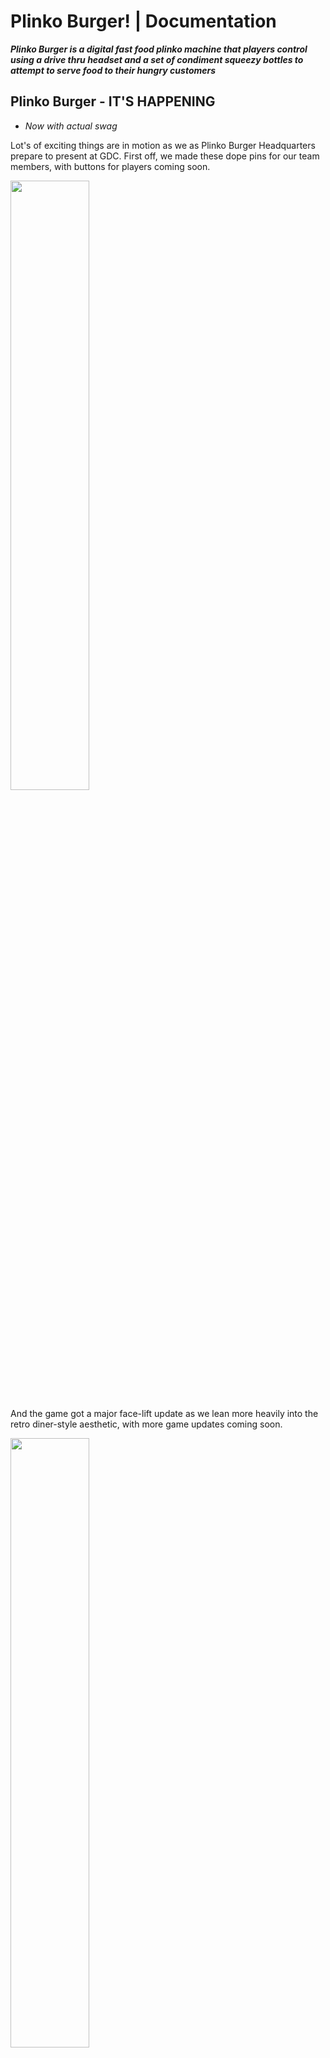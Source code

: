# Plinko Burger! | Documentation

***Plinko Burger is a digital fast food plinko machine that players control using a drive thru headset and a set of condiment squeezy bottles to *attempt* to serve food to their hungry customers***



## Plinko Burger - IT'S HAPPENING

- *Now with actual swag*

Lot's of exciting things are in motion as we as Plinko Burger Headquarters prepare to present at GDC. First off, we made these dope pins for our team members, with buttons for players coming soon.

<img src="https://github.com/zSpaceSheikh/PlinkoBurger/blob/main/Media/PB-Pin.jpg" width="50%">

And the game got a major face-lift update as we lean more heavily into the retro diner-style aesthetic, with more game updates coming soon.

<img src="https://github.com/zSpaceSheikh/PlinkoBurger/blob/main/Media/GameScreenUpdate.png" width="50%">



## Plinko Burger, Coming to GDC alt.ctrl 2022!

- *Somehow?!*

Plinko Burger has been chosen to showcase at this year's Game Developers Conference alt.ctrl Expo! [GDC Announcement Link](https://gdconf.com/news/here-are-amazing-games-play-2022-altctrlgdc-showcase/?_mc=blog_x_gdcsfr_un_x_gdcsf_x_x-15)

<img src="https://cdn.statically.io/img/assets.gamepur.com/wp-content/uploads/2022/01/20113228/GDC-2022.jpg" width="80%">

We are so delighted to be able to continue this project and bring it to GDC. The whole Plinko Burger team is working diligently to wipe our countertops and clean these grills. The newest version of Plinko Burger wil be the best one yet! 



## Plinko Burger, A Game People Might Continue to Play!?

 - *It's not over yet!*

Plinko Burger has been given another life (suprises incoming soon!) and as such, it will be getting some new updates! (*distant cheering and sobbing)* 

The first major update has been to revamp the start screen and end screens to both feel more cool, and also set the scene a little better for the game with a retro diner vibe. 

<img src="https://github.com/zSpaceSheikh/PlinkoBurger/blob/main/Media/StartScreenUpdate.png" width="80%">

<img src="https://github.com/zSpaceSheikh/PlinkoBurger/blob/main/Media/EndScreenUpdate.png" width="80%">



## Plinko Burger, A Game People Played!

- *"This looks insane"*

On Sunday, November 14 2021, 100+ real people played Plinko Burger! At the 4th annual [Whaaat!? Festival](https://whaaat.io/) Plinko Burger set up shop, confusing and delighting many players at the festival. We laughed, cried when things almost didn't work, and celebrated many hilarious orders that players submitted. With a reigning high score of 174 points, the festival-goers took the silliness in stride and really gave Plinko Burger a chance to shine. 

<img src="https://github.com/zSpaceSheikh/PlinkoBurger/blob/main/Media/StartScreen.jpg" width="33%"> <img src="https://github.com/zSpaceSheikh/PlinkoBurger/blob/main/Media/EndScreen.jpg" width="34%"> <img src="https://github.com/zSpaceSheikh/PlinkoBurger/blob/main/Media/PB-Caddy.JPG" width="30%">

<img src="https://github.com/zSpaceSheikh/PlinkoBurger/blob/main/Media/PB-player1.jpeg" width="48%"> <img src="https://github.com/zSpaceSheikh/PlinkoBurger/blob/main/Media/PB-player2.jpeg" width="48%">

In all seriousness we learned a lot from the day, including that a few things could be reworked, like: our preliminary points system, the cue to know when an order is coming up due so you don't miss it, input/output audio where only the person playing can hear any of the fun sounds, and a number of small fixes like peas not actually giving you any points (whoops!). 

But fear not! The fun doesn't stop here. We will be implenting some of these changes to make the game better as we prepare to submit Plinko Burger to GDC alt control! We will be working diligently (probably) to get the game up to snuff and finish preparing all of the materials and documentation of the game. Stay tuned for more Plinko Burger updates!



## Plinko Burger, Coming Soon!

- *Is that a fire!?*

Somehow this update both makes things simpler, and adds more complexity and options for interactions! The whole serving bins situation got overhauled so that the orders go through faster and with less issues. Each individual order now has a timer and an accompanying unique audio clip of someone ordering. With 30+ orders! Sticky notes will appear on the receipt printer with tips, including if the player hasn't spoken anything to the plinko machine. Also, different words will now trigger the plinko machine to shake, catch on fire, spit out confetti and more! A number of other small updates and optimizations have been made to the backend of how the game is running, but those are pretty boring so I will just let you guess what that even means and move on lol. Below is a short gif of some of the events that can be initiated by different words like "what" "oh my god" "shit" and "sorry" in the machine. 

<img src="https://github.com/zSpaceSheikh/PlinkoBurger/blob/main/Media/PlinkoBurger-Chaos.gif" width="80%">



## Welcome to Plinko Burger!

- *Would you like your receipt?*

This next iteration of Plinko Burger mainly involved some aesthetic upgrades and an opperational ordering system. We decided to go back to a single, central order bin after figuring out that two bins was two times too many. Players can also see the missed ingredients fall to their deaths through transparent shoots out the back. The entire plinko machine got a *glow* update which gives a nice cool diner vibe to the whole experience.

The unmentioned elephant in the room (now mentioned) is definitely the orderering and score system which now allows players to see the receipt of an order that they need to make on the left hand side of the plinko burger machine. After an order is sent out, another receipt will print while the audio of the customer ordering said meal can be heard over the headset. The game always starts with a simple Plinko Burger order to allow the player to ease into the experience. After that, who knows what someone might order!.

I wish we had the time and resources to hook up and *actual* receipt printer to the game, which printed out *actual* receipts that the players had to compare to but... ¯\_(ツ)_/¯ I guess we'll see if that happens...

<img src="https://github.com/zSpaceSheikh/PlinkoBurger/blob/main/Media/PlinkoBurger-Glow.gif" width="80%">



## Plinko Burger, Order Up

- *Bins, Buns, Battlestar Galactica!*

Lots of functional updates *distant cheering* including moving order bins, propulsion ketchup/mustard controls, and a mystery box full of random ingredients!? The prototype will also now be controlled with a pair of force sensitive resistor squeezy bottle which will propel the bumper in either direction. The actual motion of the bumper could definitely be more slippery, which should happen in the next update. 

The mystery box is full of random food items which will fall at on command, including: pineapple, french fries, and even pumpkins? And once the ingredients have been collected in the correct bin, players can ship off the order and watch the food fall into a container below and send off to be scored. 

<img src="https://github.com/zSpaceSheikh/PlinkoBurger/blob/main/Media/PlinkoBurger-Bins.gif" width="90%">



## A Plinko Burger Prototype!

- *Welcome to Plinko Burger, home of the plinko burger, may I take your order?*

The newest plinko prototype has some super snazzy updates! Now with voice controls for ordering each ingredient to fall from their respective bins at the top, players can call out what they need and attempt to build their burger. The bins at the top also light up and ding when the machine recognizes the players request. Pressing the spacebar sends the order off through the bin at the bottom and so you can start on the next one. 

Our next task will be to have specific orders, scoring, and a physical spatula controller for the paddle at the bottom. Other fun options include a headset with a mic that you can yell the orders you are hearing, out to the plinko machine. 

<img src="https://github.com/zSpaceSheikh/PlinkoBurger/blob/main/Media/PlinkoBurger-Prototype.gif" width="80%">



## Burger Plinko (*nomnomnom*)

- *Is that a burger???*

Moving forward with this prototype, we wanted to try out some basic interactivity on the unity side and reskin the idea. 

The 3 equivalent bins have been replaced with trash bins on the outside and a central collection bin, where you can see your items after they have passed through the plinko machine. There are now ingredients for burgers falling from the top and both the item dumper and player paddle at the bottom are controlled with left and right keyboard inputs. 

There isn't any formal goal built into this version of the prototype but attempting to get things into and *not* into the central bin is pretty fun. Plus seeing your collected ingredents at the bottom is an added bonus. 

Also a quick thanks to the people who made [these cute low-poly burger assets](https://assetstore.unity.com/packages/3d/props/food/low-poly-burger-pack-110019) on the unity store, they are so adorable and worked great to add some flare to this version of the prototype. (And not having me sucked into modeling them for fun and taking hours lol) ((sometimes you gotta spend $5 on digital burgers))

<img src="https://github.com/zSpaceSheikh/PlinkoBurger/blob/main/Media/TrashPlinko-BurgerPrototype.gif" width="60%">    <img src="https://github.com/zSpaceSheikh/PlinkoBurger/blob/main/Media/TrashPlinko-CreatureCreator-Sketch.jpg" width="30%">

The sketch next to the prototype image has the vision for both a one and two player version of this set up. 

The removable peg controller idea seems a little tough, and potentially not what we want the interaction to look like, so there will be updates on the physical side of the game coming soon.



## A Plinko Prototype!

The goal of this first prototype is to get a version of the 'game' plinko up and running inside of unity with working physics and a decent organizational scheme. I accidentally made the perfect 2000's era desktop screen saver but ¯\_(ツ)_/¯

<img src="https://github.com/zSpaceSheikh/PlinkoBurger/blob/main/Media/TrashPlinko-TrashPrototype.gif" width="60%">



## A Trash Game Idea:

The idea is for a trash machine plinko game, where players can remove physical pegs and replace them with tricked out ones that help move the falling items around to sort them. The initial concept for this involves 3 bins, one for trash, one for compost and one for recycling.

The goal of the game is to correctly sort the most materials before the time runs out, and players will recieve tickets for how well they accomplish this. 

Below are some basic sketches of this idea.

<img src="https://github.com/zSpaceSheikh/PlinkoBurger/blob/main/Media/TrashPlinko-IdeaSketch.jpg" width="45%">  <img src="https://github.com/zSpaceSheikh/PlinkoBurger/blob/main/Media/TrashPlinko-IdeaSketch2.jpg" width="50%">
